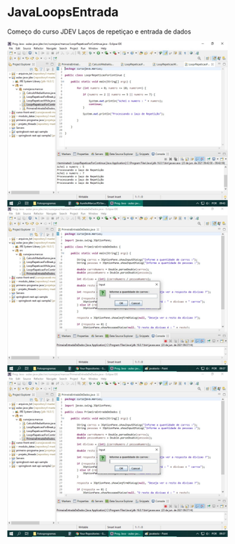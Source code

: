 # JavaLoopsEntrada
Começo do curso JDEV Laços de repetiçao e entrada de dados

<img src="/fotos3/loop1.jpg" alt="ProgramaCalculoCarros" display="block" align="center"/>

<img src="/fotos3/programa1.jpg" alt="ProgramaCalculoCarros" display="block" align="center"/>

<img src="/fotos3/programa1.jpg" alt="ProgramaCalculoAlunos" display="block" align="center"/>
